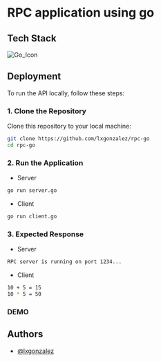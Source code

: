 # RPC application using go

## Tech Stack

![Go_Icon](https://img.icons8.com/?size=49&id=44442&format=png&color=000000)
## Deployment

To run the API locally, follow these steps:

### 1. Clone the Repository
Clone this repository to your local machine:
```bash
git clone https://github.com/lxgonzalez/rpc-go
cd rpc-go
```
### 2. Run the Application
- Server
```bash
go run server.go
```
- Client
```bash
go run client.go
```
### 3. Expected Response 
- Server
```bash
RPC server is running on port 1234...
```
- Client
```bash
10 + 5 = 15
10 * 5 = 50
```
### DEMO

## Authors

- [@lxgonzalez](https://github.com/lxgonzalez)
